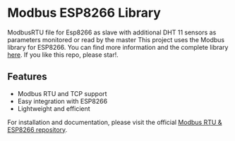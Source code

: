 # Modbus ESP8266 Library
ModbusRTU file for Esp8266 as slave with additional DHT 11 sensors as parameters monitored or read by the master This project uses the Modbus library for ESP8266. 
You can find more information and the complete library [here](https://github.com/emelianov/modbus-esp8266). 
If you like this repo, please star!.
## Features

- Modbus RTU and TCP support
- Easy integration with ESP8266
- Lightweight and efficient

For installation and documentation, please visit the official [Modbus RTU & ESP8266 repository](https://github.com/emelianov/modbus-esp8266).

